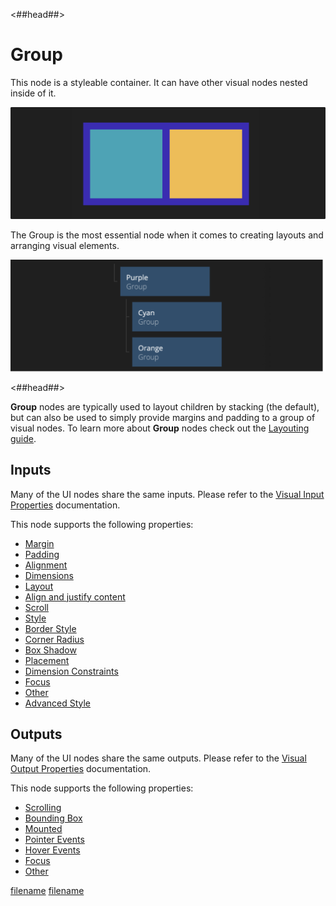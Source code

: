 <##head##>

# Group

This node is a styleable container. It can have other visual nodes nested inside of it.

<div class="ndl-image-with-background l">

![](./group_visual.png)

</div>

The <span class="ndl-node">Group</span> is the most essential node when it comes to creating layouts and arranging visual elements.

<div class="ndl-image-with-background l">

![](./group_node.png)

</div>

<##head##>

**Group** nodes are typically used to layout children by stacking (the default), but can also be used to simply provide margins and padding to a group of visual nodes. To learn more about **Group** nodes check out the [Layouting guide](/guides/layouts.md).

## Inputs

Many of the UI nodes share the same inputs. Please refer to the [Visual Input Properties](nodes/ui-elements/visual-input-properties/) documentation.

This node supports the following properties:

-   [Margin](nodes/ui-elements/visual-input-properties/#margin)
-   [Padding](nodes/ui-elements/visual-input-properties/#padding)
-   [Alignment](nodes/ui-elements/visual-input-properties/#alignment)
-   [Dimensions](nodes/ui-elements/visual-input-properties/#dimensions)
-   [Layout](nodes/ui-elements/visual-input-properties/#layout)
-   [Align and justify content](nodes/ui-elements/visual-input-properties/#align-and-justify-content)
-   [Scroll](nodes/ui-elements/visual-input-properties/#scroll)
-   [Style](nodes/ui-elements/visual-input-properties/#style)
-   [Border Style](nodes/ui-elements/visual-input-properties/#border-style)
-   [Corner Radius](nodes/ui-elements/visual-input-properties/#corner-radius)
-   [Box Shadow](nodes/ui-elements/visual-input-properties/#box-shadow)
-   [Placement](nodes/ui-elements/visual-input-properties/#placement)
-   [Dimension Constraints](nodes/ui-elements/visual-input-properties/#dimension-constraints)
-   [Focus](nodes/ui-elements/visual-input-properties/#focus)
-   [Other](nodes/ui-elements/visual-input-properties/#other)
-   [Advanced Style](nodes/ui-elements/visual-input-properties/#advanced-style)

## Outputs

Many of the UI nodes share the same outputs. Please refer to the [Visual Output Properties](nodes/ui-elements/visual-output-properties/) documentation.

This node supports the following properties:

-   [Scrolling](nodes/ui-elements/visual-output-properties/#scrolling)
-   [Bounding Box](nodes/ui-elements/visual-output-properties/#bounding-box)
-   [Mounted](nodes/ui-elements/visual-output-properties/#mounted)
-   [Pointer Events](nodes/ui-elements/visual-output-properties/#pointer-events)
-   [Hover Events](nodes/ui-elements/visual-output-properties/#hover-events)
-   [Focus](nodes/ui-elements/visual-output-properties/#focus)
-   [Other](nodes/ui-elements/visual-output-properties/#other)

<div class="hidden-props-for-editor">

[filename](../visual-input-properties/README.md ':include')
[filename](../visual-output-properties/README.md ':include')

</div>
